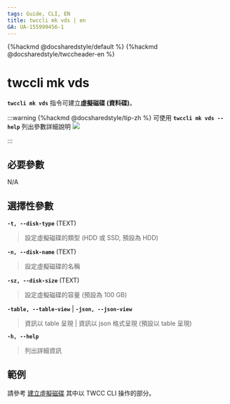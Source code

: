 ```yaml
---
tags: Guide, CLI, EN
title: twccli mk vds | en
GA: UA-155999456-1
---
```


{%hackmd @docsharedstyle/default %}
{%hackmd @docsharedstyle/twccheader-en %}

# twccli mk vds

**`twccli mk vds`** 指令可建立**虛擬磁碟 (資料碟)**。

:::warning
{%hackmd @docsharedstyle/tip-zh %}
可使用 **`twccli mk vds --help`** 列出參數詳細說明
![](https://cos.twcc.ai/SYS-MANUAL/uploads/upload_be8c4ad2bef4d62421c610dd1083837b.png)

:::


## 必要參數

N/A


## 選擇性參數

**`-t, --disk-type`** (TEXT)
> 設定虛擬磁碟的類型 (HDD 或 SSD, 預設為 HDD)

**`-n, --disk-name`** (TEXT)
> 設定虛擬磁碟的名稱

**`-sz, --disk-size`** (TEXT)
> 設定虛擬磁碟的容量 (預設為 100 GB)

**`-table, --table-view`** | **`-json, --json-view`**
> 資訊以 table 呈現 | 資訊以 json 格式呈現 (預設以 table 呈現)

**`-h, --help`**
> 列出詳細資訊

## 範例

請參考 [建立虛擬磁碟](https://man.twcc.ai/@twccdocs/doc-vcs-main-zh/https%3A%2F%2Fman.twcc.ai%2F%40twccdocs%2Fguide-vcs-vds-create-data-disk-zh) 其中以 TWCC CLI 操作的部分。
